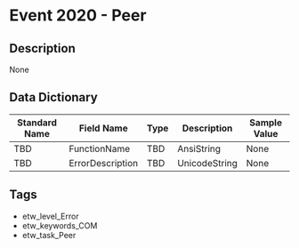 # Event 2020 - Peer

## Description
None

## Data Dictionary
|Standard Name|Field Name|Type|Description|Sample Value|
|---|---|---|---|---|
|TBD|FunctionName|TBD|AnsiString|None|None|
|TBD|ErrorDescription|TBD|UnicodeString|None|None|

## Tags
* etw_level_Error
* etw_keywords_COM
* etw_task_Peer